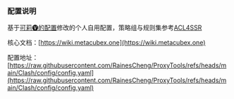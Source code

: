 ### 配置说明

基于[可莉🅥的配置](https://github.com/luestr/ProxyResource/tree/main/Tool/Clash/Config)修改的个人自用配置，策略组与规则集参考[ACL4SSR](https://github.com/ACL4SSR/ACL4SSR)

核心文档：[https://wiki.metacubex.one](https://wiki.metacubex.one)

配置地址：[https://raw.githubusercontent.com/RainesCheng/ProxyTools/refs/heads/main/Clash/config/config.yaml](https://raw.githubusercontent.com/RainesCheng/ProxyTools/refs/heads/main/Clash/config/config.yaml)
